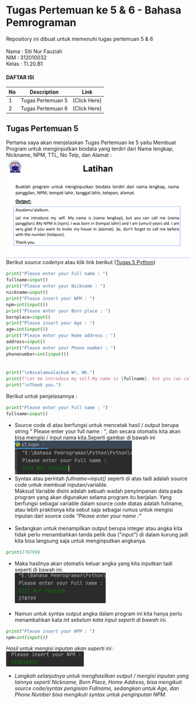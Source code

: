# Tugas Pertemuan ke 5 & 6 - Bahasa Pemrograman
Repository ini dibuat untuk memenuhi tugas pertemuan 5 & 6 <br><br>
Nama    : Siti Nur Fauziah<br>
NIM     : 312010032<br>
Kelas   : TI.20.B1<br>

#### DAFTAR ISI<br>
| No | Description | Link|
| ----- | ----- | ----- |
| 1 | Tugas Pertemuan 5 | [Click Here] |
| 2 | Tugas Pertemuan 6 | [Click Here] |

## Tugas Pertemuan 5
Pertama saya akan menjelaskan Tugas Pertemuan ke 5 yaitu Membuat Program untuk menginputkan biodata yang terdiri dari Nama lengkap, Nickname, NPM, TTL, No Telp, dan Alamat :
![Tugas5](Foto/Latihan5.PNG)<br>
Berikut <i>source codenya</i> atau klik link berikut ([Tugas 5 Python](p5_tugas.py))
```python
print("Please enter your Full name : ")
fullname=input()
print("Please enter your Nickname : ")
nickname=input()
print("Please insert your NPM : ")
npm=int(input())
print("Please enter your Born place : ")
bornplace=input()
print("Please insert your Age : ")
age=int(input())
print("Please enter your Home address : ")
address=input()
print("Please enter your Phone number : ")
phonenumber=int(input())


print("\nAssalamualaikum Wr, Wb.")
print(f"Let me introduce my self.My name is {fullname}, but you can call me {nickname}.My NPM's {NPM}.I was born in {bornplace} and i am {age} years old. I am very glad if you want to invite my house in {address}.So, don't forget to call me before with the number {phonenumber}.")
print("\nThank you.")
```

Berikut untuk penjelasannya : <br>
```python
print("Please enter your Full name : ")
fullname=input()
```
* Source code di atas berfungsi untuk mencetak hasil / output berupa string " Please enter your full name : ", dan secara otomatis kita akan bisa mengisi / input nama kita.Seperti gambar di bawah ini <br>
![Tugas 5](Foto/inputnama.PNG)<br>
* Syntax atau perintah <i>fullname=input()</i> seperti di atas tadi adalah source code untuk membuat inputan/variable.<br>
Maksud Variable disini adalah sebuah wadah penyimpanan data pada program yang akan digunakan selama program itu berjalan. Yang berfungsi sebagai variable dalam source code diatas adalah fullname, atau lebih praktisnya kita sebut saja sebagai rumus untuk mengisi inputan dari source code <i>"Please enter your name :"</i><br><br>
* Sedangkan untuk menampilkan output berupa integer atau angka kita tidak perlu menambahkan tanda petik dua ("input") di dalam kurung jadi kita bisa langsung saja untuk menginputkan angkanya.<br>
```python
print(270799)
```
* Maka hasilnya akan otomatis keluar angka yang kita inputkan tadi seperti di bawah ini. <br>
![Tugas 5](Foto/inputangka.PNG)<br><br>
* Namun untuk syntax output angka dalam program ini kita hanya perlu menambahkan kata <i>int<i> sebelum kata input seperti di bawah ini. <br>
```python
print("Please insert your NPM : ")
npm=int(input())
```
Hasil untuk mengisi inputan akan seperti ini :<br>
![Tugas 5](Foto/npm.PNG)<br>

* Langkah selanjutnya untuk menghasilkan output / mengisi inputan yang lainnya seperti Nickname, Born Place, Home Address, bisa mengikuti source code/syntax pengisian Fullname, sedangkan untuk Age, dan Phone Number bisa mengikuti syntax untuk penginputan NPM.<br>



